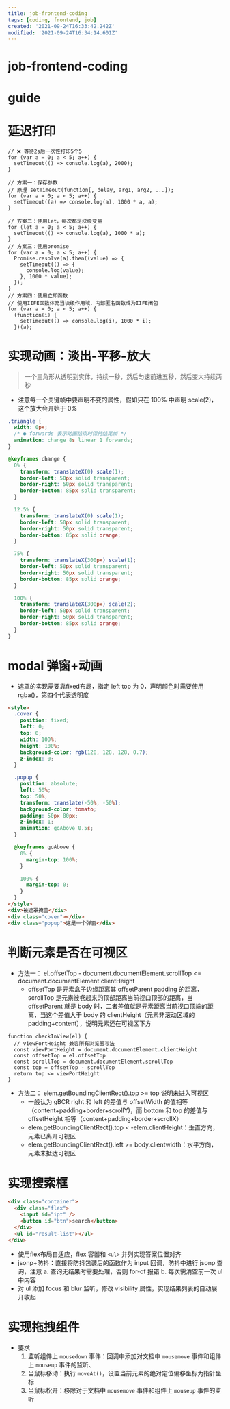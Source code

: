 ```yaml
---
title: job-frontend-coding
tags: [coding, frontend, job]
created: '2021-09-24T16:33:42.242Z'
modified: '2021-09-24T16:34:14.601Z'
---
```


# job-frontend-coding

# guide

# 延迟打印

```JS
// ❌️ 等待2s后一次性打印5个5
for (var a = 0; a < 5; a++) {
  setTimeout(() => console.log(a), 2000);
}

// 方案一：保存参数
// 原理 setTimeout(function[, delay, arg1, arg2, ...]);
for (var a = 0; a < 5; a++) {
  setTimeout((a) => console.log(a), 1000 * a, a);
}

// 方案二：使用let，每次都是块级变量
for (let a = 0; a < 5; a++) {
  setTimeout(() => console.log(a), 1000 * a);
}
// 方案三：使用promise
for (var a = 0; a < 5; a++) {
  Promise.resolve(a).then((value) => {
    setTimeout(() => {
      console.log(value);
    }, 1000 * value);
  });
}
// 方案四：使用立即函数
// 使用IIFE函数体充当块级作用域，内部匿名函数成为IIFE闭包
for (var a = 0; a < 5; a++) {
  (function(i) {
    setTimeout(() => console.log(i), 1000 * i);
  })(a);
```

# 实现动画：淡出-平移-放大

> 一个三角形从透明到实体，持续一秒，然后匀速前进五秒，然后变大持续两秒

- 注意每一个关键帧中要声明不变的属性，假如只在 100% 中声明 scale(2)，这个放大会开始于 0%

```css
.triangle {
  width: 0px;
  /* ● forwards 表示动画结束时保持结尾帧 */
  animation: change 8s linear 1 forwards;
}

@keyframes change {
  0% {
    transform: translateX(0) scale(1);
    border-left: 50px solid transparent;
    border-right: 50px solid transparent;
    border-bottom: 85px solid transparent;
  }

  12.5% {
    transform: translateX(0) scale(1);
    border-left: 50px solid transparent;
    border-right: 50px solid transparent;
    border-bottom: 85px solid orange;
  }

  75% {
    transform: translateX(300px) scale(1);
    border-left: 50px solid transparent;
    border-right: 50px solid transparent;
    border-bottom: 85px solid orange;
  }

  100% {
    transform: translateX(300px) scale(2);
    border-left: 50px solid transparent;
    border-right: 50px solid transparent;
    border-bottom: 85px solid orange;
  }
}
```

# modal 弹窗+动画
- 遮罩的实现需要靠fixed布局，指定 left top 为 0，声明颜色时需要使用 rgba()，第四个代表透明度

```html
<style>
  .cover {
    position: fixed;
    left: 0;
    top: 0;
    width: 100%;
    height: 100%;
    background-color: rgb(128, 128, 128, 0.7);
    z-index: 0;
  }

  .popup {
    position: absolute;
    left: 50%;
    top: 50%;
    transform: translate(-50%, -50%);
    background-color: tomato;
    padding: 50px 80px;
    z-index: 1;
    animation: goAbove 0.5s;
  }

  @keyframes goAbove {
    0% {
      margin-top: 100%;
    }

    100% {
      margin-top: 0;
    }
  }
</style>
<div>被遮罩掩盖</div>
<div class="cover"></div>
<div class="popup">这是一个弹窗</div>
```

# 判断元素是否在可视区
- 方法一： el.offsetTop - document.documentElement.scrollTop <= document.documentElement.clientHeight
  - offsetTop 是元素盒子边缘距离其 offsetParent padding 的距离，scrollTop 是元素被卷起来的顶部距离当前视口顶部的距离，当 offsetParent 就是 body 时，二者差值就是元素距离当前视口顶端的距离，当这个差值大于 body 的 clientHeight（元素非滚动区域的 padding+content），说明元素还在可视区下方

```JS
function checkInView(el) {
  // viewPortHeight 兼容所有浏览器写法
  const viewPortHeight = document.documentElement.clientHeight
  const offsetTop = el.offsetTop
  const scrollTop = document.documentElement.scrollTop
  const top = offsetTop - scrollTop
  return top <= viewPortHeight
}
```

- 方法二： elem.getBoundingClientRect().top >= top 说明未进入可视区
  - 一般认为 gBCR right 和 left 的差值与 offsetWidth 的值相等（content+padding+border+scrollY)，而 bottom 和 top 的差值与 offsetHeight 相等（content+padding+border+scrollX）
  - elem.getBoundingClientRect().top < -elem.clientHeight：垂直方向，元素已离开可视区
  - elem.getBoundingClientRect().left >= body.clientwidth：水平方向，元素未抵达可视区
# 实现搜索框

```HTML
<div class="container">
  <div class="flex">
    <input id="ipt" />
    <button id="btn">search</button>
  </div>
  <ul id="result-list"></ul>
</div>
```

- 使用flex布局自适应，flex 容器和 `<ul>` 并列实现答案位置对齐
- jsonp+防抖：直接将防抖包装后的函数作为 input 回调，防抖中进行 jsonp 查询，注意
  a. 查询无结果时需要处理，否则 for-of 报错
  b. 每次需清空前一次 ul 中内容
- 对 ul 添加 focus 和 blur 监听，修改 visibility 属性，实现结果列表的自动展开收起
# 实现拖拽组件
- 要求
  1. 监听组件上 `mousedown` 事件：回调中添加对文档中 `mousemove` 事件和组件上 `mouseup` 事件的监听、
  2. 当鼠标移动：执行 `moveAt()`，设置当前元素的绝对定位偏移坐标为指针坐标
  3. 当鼠标松开：移除对于文档中 `mousemove` 事件和组件上 `mouseup` 事件的监听
